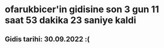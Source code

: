 # ofarukbicer'in gidisine son 3 gun 11 saat 53 dakika 23 saniye kaldi

## Gidis tarihi: 30.09.2022 :(